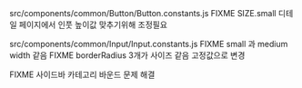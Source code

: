src/components/common/Button/Button.constants.js
FIXME SIZE.small 디테일 페이지에서 인풋 높이값 맞추기위해 조정필요

src/components/common/Input/Input.constants.js
FIXME small 과 medium width 같음
FIXME borderRadius 3개가 사이즈 같음 고정값으로 변경

FIXME 사이드바 카테고리 바운드 문제 해결
